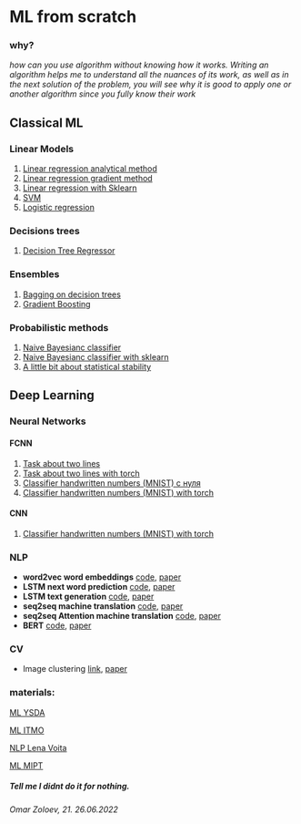 
# ML from scratch

### why?
_how can you use algorithm without knowing how it works. Writing an algorithm helps me to understand all the nuances of its work, as well as in the next solution of the problem, you will see why it is good to apply one or another algorithm since you fully know their work_
## Classical ML
### Linear Models
01. [Linear regression analytical method](https://github.com/tsebaka/ML-from-scratch/blob/main/Classical%20ML/Linear%20models/Linear_Regression_Analytical_Method.ipynb)
02. [Linear regression gradient method](https://github.com/tsebaka/ML-from-scratch/blob/main/Classical%20ML/Linear%20models/Linear_Regression_Gradient_Method.ipynb)
03. [Linear regression with Sklearn](https://github.com/tsebaka/ML-from-scratch/blob/main/Classical%20ML/Linear%20models/Sklearn%20Linear%20Regression.ipynb)
04. [SVM](https://github.com/tsebaka/ML-from-scratch/blob/main/Classical%20ML/Linear%20models/Linear%20Classification%20SVM.ipynb)
05. [Logistic regression](https://github.com/tsebaka/ML-from-scratch/blob/main/Classical%20ML/Logistic%20regression/Logistic%20regression.ipynb)
### Decisions trees
01. [Decision Tree Regressor](https://github.com/tsebaka/ML-from-scratch/blob/main/Classical%20ML/Decision%20Tree/Decision%20Tree%20Regression.ipynb)
### Ensembles
01. [Bagging on decision trees](https://github.com/tsebaka/ML-from-scratch/blob/main/Classical%20ML/Ensembles/Ensemble%20-%20Bagging%20on%20decision%20tree.ipynb)
02. [Gradient Boosting](https://github.com/tsebaka/ML-from-scratch/blob/main/Classical%20ML/Ensembles/Gradient_Boosting.ipynb)
### Probabilistic methods
01. [Naive Bayesianс classifier](https://github.com/tsebaka/ML-from-scratch/blob/main/Classical%20ML/Probabilistic%20models/Naive%20Bayes%20Classifier%20from%20scratch.ipynb)
02. [Naive Bayesianс classifier with sklearn](https://github.com/tsebaka/ML-from-scratch/blob/main/Classical%20ML/Probabilistic%20models/Naive%20Bayes%20Classifier%20with%20sklearn.ipynb)
03. [A little bit about statistical stability](https://github.com/tsebaka/ML-from-scratch/blob/main/Classical%20ML/Probabilistic%20models/Statistical%20stability.ipynb)

## Deep Learning
### Neural Networks
#### FCNN
01. [Task about two lines](https://github.com/tsebaka/ML-from-scratch/blob/main/Deep%20Learning/Neural%20Networks/FCNN/Two%20lines.ipynb)
2.  [Task about two lines with torch](https://github.com/tsebaka/ML-from-scratch/blob/main/Deep%20Learning/Neural%20Networks/FCNN/Two%20lines%20with%20torch.ipynb)
3.  [Classifier handwritten numbers (MNIST) с нуля](https://github.com/tsebaka/ML-from-scratch/blob/main/Deep%20Learning/Neural%20Networks/FCNN/MNIST%20Neural%20network.ipynb)
4.  [Classifier handwritten numbers (MNIST) with torch](https://github.com/tsebaka/ML-from-scratch/blob/main/Deep%20Learning/Neural%20Networks/FCNN/NetMNISTtorch.ipynb)

#### CNN
01. [Classifier handwritten numbers (MNIST) with torch](https://github.com/tsebaka/ML-from-scratch/blob/main/Deep%20Learning/Neural%20Networks/CNN/ConvMNISTtorch.ipynb)

### NLP
  * **word2vec word embeddings**              [code](https://github.com/tsebaka/ML-from-scratch/blob/main/Deep%20Learning/NLP/word2vec.ipynb), [paper](https://arxiv.org/pdf/1301.3781.pdf)
  * **LSTM next word prediction**             [code](https://github.com/tsebaka/ML-from-scratch/blob/main/Deep%20Learning/NLP/LSTM%20pytoch.ipynb), [paper](https://www.bioinf.jku.at/publications/older/2604.pdf)
  * **LSTM text generation**                  [code](https://github.com/tsebaka/Machine-Learning/blob/main/Deep%20Learning/NLP/text%20generator%20with%20LSTM.ipynb), [paper](https://arxiv.org/pdf/2005.00048.pdf)
  * **seq2seq machine translation**           [code](https://github.com/tsebaka/Machine-Learning/blob/main/Deep%20Learning/NLP/seq2seq.ipynb), [paper](https://arxiv.org/pdf/1409.3215.pdf)
  * **seq2seq Attention machine translation** [code](https://github.com/tsebaka/Machine-Learning/blob/main/Deep%20Learning/NLP/seq2seq%20with%20attention.ipynb), [paper](https://arxiv.org/pdf/1706.03762.pdf)
  * **BERT**                                  [code](https://github.com/tsebaka/Machine-Learning/blob/main/Deep%20Learning/NLP/BERT%20from%20scratch.ipynb), [paper](https://arxiv.org/pdf/1810.04805.pdf)

### CV
  * Image clustering [link](https://github.com/tsebaka/Machine-Learning/blob/main/Deep%20Learning/CV/Image%20clustering.ipynb), [paper](https://github.com/tsebaka/Machine-Learning/blob/main/Deep%20Learning/CV/Image%20clustering.ipynb)

### materials: 

[ML YSDA](https://academy.yandex.ru/handbook)

[ML ITMO](https://github.com/testpassword/Machine-learning-and-data-analysis)

[NLP Lena Voita](https://lena-voita.github.io/nlp_course.html#whats_inside_fun)

[ML MIPT](https://www.youtube.com/results?search_query=%D0%BC%D0%B0%D1%88%D0%B8%D0%BD%D0%BD%D0%BE%D0%B5+%D0%BE%D0%B1%D1%83%D1%87%D0%B5%D0%BD%D0%B8%D0%B5+%D0%BD%D0%B5%D0%B9%D1%87%D0%B5%D0%B2)

##### Tell me I didnt do it for nothing.

###### Omar Zoloev, 21. 26.06.2022
